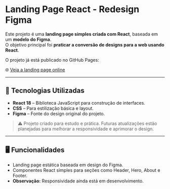# Landing Page React - Redesign Figma

Este projeto é uma **landing page simples criada com React**, baseada em um **modelo do Figma**.  
O objetivo principal foi **praticar a conversão de designs para a web usando React**.

O projeto já está publicado no GitHub Pages:

🌐 [Veja a landing page online](https://abiacaroline.github.io/landing-page/)

---

## 🎨 Tecnologias Utilizadas

- **React 18** – Biblioteca JavaScript para construção de interfaces.  
- **CSS** – Para estilização básica e layout.  
- **Figma** – Fonte do design original do projeto.

> ⚠️ Projeto criado para estudo e prática. Futuras atualizações estão planejadas para melhorar a responsividade e aprimorar o design.

---

## 🖥️ Funcionalidades

- Landing page estática baseada em design do Figma.  
- Componentes React simples para seções como Header, Hero, About e Footer.  
- **Observação:** Responsividade ainda está em desenvolvimento.
